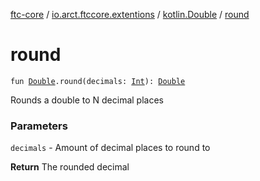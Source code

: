 [ftc-core](../../index.md) / [io.arct.ftccore.extentions](../index.md) / [kotlin.Double](index.md) / [round](./round.md)

# round

`fun `[`Double`](https://kotlinlang.org/api/latest/jvm/stdlib/kotlin/-double/index.html)`.round(decimals: `[`Int`](https://kotlinlang.org/api/latest/jvm/stdlib/kotlin/-int/index.html)`): `[`Double`](https://kotlinlang.org/api/latest/jvm/stdlib/kotlin/-double/index.html)

Rounds a double to N decimal places

### Parameters

`decimals` - Amount of decimal places to round to

**Return**
The rounded decimal

